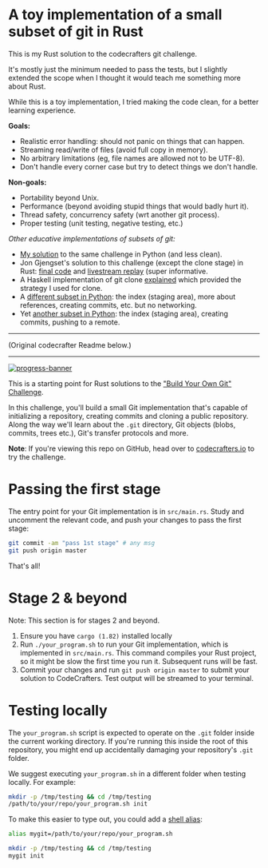 # A toy implementation of a small subset of git in Rust

This is my Rust solution to the codecrafters git challenge.

It's mostly just the minimum needed to pass the tests, but I slightly extended
the scope when I thought it would teach me something more about Rust.

While this is a toy implementation, I tried making the code clean, for a better
learning experience.

**Goals:**
- Realistic error handling: should not panic on things that can happen.
- Streaming read/write of files (avoid full copy in memory).
- No arbitrary limitations (eg, file names are allowed not to be UTF-8).
- Don't handle every corner case but try to detect things we don't handle.

**Non-goals:**
- Portability beyond Unix.
- Performance (beyond avoiding stupid things that would badly hurt it).
- Thread safety, concurrency safety (wrt another git process).
- Proper testing (unit testing, negative testing, etc.)

_Other educative implementations of subsets of git:_
- [My solution](https://github.com/mpg/codecrafters-git-python) to the same challenge in Python (and less clean).
- Jon Gjengset's solution to this challenge (except the clone stage) in Rust:
  [final code](https://github.com/jonhoo/codecrafters-git-rust) and
  [livestream replay](https://www.youtube.com/watch?v=u0VotuGzD_w) (super
  informative.
- A Haskell implementation of git clone
  [explained](https://stefan.saasen.me/articles/git-clone-in-haskell-from-the-bottom-up/)
  which provided the strategy I used for clone.
- A [different subset in Python](https://wyag.thb.lt): the index (staging area),
  more about references, creating commits, etc. but no networking.
- Yet [another subset in Python](https://benhoyt.com/writings/pygit/): the index
  (staging area), creating commits, pushing to a remote.


***
(Original codecrafter Readme below.)
***



[![progress-banner](https://backend.codecrafters.io/progress/git/be88b56c-60bd-49b5-899b-b569f58a5678)](https://app.codecrafters.io/users/codecrafters-bot?r=2qF)

This is a starting point for Rust solutions to the
["Build Your Own Git" Challenge](https://codecrafters.io/challenges/git).

In this challenge, you'll build a small Git implementation that's capable of
initializing a repository, creating commits and cloning a public repository.
Along the way we'll learn about the `.git` directory, Git objects (blobs,
commits, trees etc.), Git's transfer protocols and more.

**Note**: If you're viewing this repo on GitHub, head over to
[codecrafters.io](https://codecrafters.io) to try the challenge.

# Passing the first stage

The entry point for your Git implementation is in `src/main.rs`. Study and
uncomment the relevant code, and push your changes to pass the first stage:

```sh
git commit -am "pass 1st stage" # any msg
git push origin master
```

That's all!

# Stage 2 & beyond

Note: This section is for stages 2 and beyond.

1. Ensure you have `cargo (1.82)` installed locally
1. Run `./your_program.sh` to run your Git implementation, which is implemented
   in `src/main.rs`. This command compiles your Rust project, so it might be
   slow the first time you run it. Subsequent runs will be fast.
1. Commit your changes and run `git push origin master` to submit your solution
   to CodeCrafters. Test output will be streamed to your terminal.

# Testing locally

The `your_program.sh` script is expected to operate on the `.git` folder inside
the current working directory. If you're running this inside the root of this
repository, you might end up accidentally damaging your repository's `.git`
folder.

We suggest executing `your_program.sh` in a different folder when testing
locally. For example:

```sh
mkdir -p /tmp/testing && cd /tmp/testing
/path/to/your/repo/your_program.sh init
```

To make this easier to type out, you could add a
[shell alias](https://shapeshed.com/unix-alias/):

```sh
alias mygit=/path/to/your/repo/your_program.sh

mkdir -p /tmp/testing && cd /tmp/testing
mygit init
```
